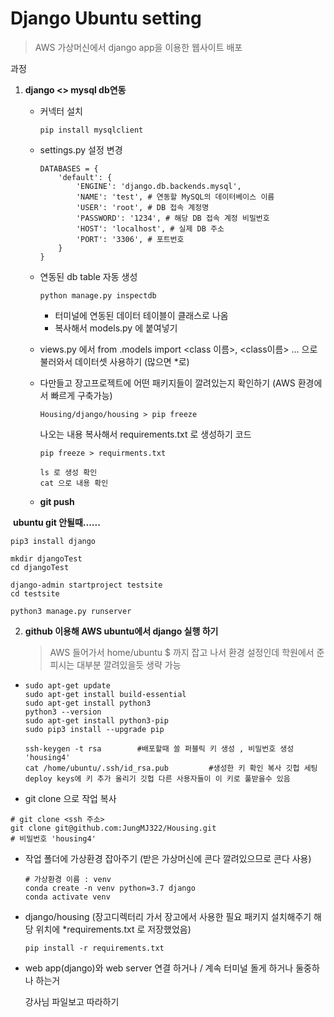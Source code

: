 

# Django Ubuntu setting



> AWS 가상머신에서 django app을 이용한 웹사이트 배포



과정 

1. **django <> mysql db연동**

   - 커넥터 설치 

     ```
     pip install mysqlclient
     ```

   - settings.py 설정 변경

     ```
     DATABASES = {
         'default': {
             'ENGINE': 'django.db.backends.mysql',
             'NAME': 'test', # 연동할 MySQL의 데이터베이스 이름
             'USER': 'root', # DB 접속 계정명
             'PASSWORD': '1234', # 해당 DB 접속 계정 비밀번호
             'HOST': 'localhost', # 실제 DB 주소
             'PORT': '3306', # 포트번호
         }
     }
     ```

   - 연동된 db table 자동 생성

     ```
     python manage.py inspectdb
     ```

     - 터미널에 연동된 데이터 테이블이 클래스로 나옴
     - 복사해서 models.py 에 붙여넣기

   - views.py 에서 from .models import <class 이름>, <class이름> ... 으로 불러와서 데이터셋 사용하기 (많으면 *로)

   - 다만들고 장고프로젝트에 어떤 패키지들이 깔려있는지 확인하기 (AWS 환경에서 빠르게 구축가능) 

     ```
     Housing/django/housing > pip freeze
     ```

     나오는 내용 복사해서 requirements.txt 로 생성하기 코드

     ```
     pip freeze > requirments.txt
     
     ls 로 생성 확인
     cat 으로 내용 확인
     ```

   - **git push**



​		**ubuntu git 안될때......**

```
pip3 install django

mkdir djangoTest
cd djangoTest

django-admin startproject testsite
cd testsite

python3 manage.py runserver

```



2. **github 이용해 AWS ubuntu에서 django 실행 하기**

   > AWS 들어가서 home/ubuntu $ 까지 잡고 나서 환경 설정인데 학원에서 준 피시는 대부분 깔려있을듯 생략 가능

 - ```
   sudo apt-get update
   sudo apt-get install build-essential
   sudo apt-get install python3
   python3 --version
   sudo apt-get install python3-pip
   sudo pip3 install --upgrade pip
   
   ssh-keygen -t rsa 		#배포할때 쓸 퍼블릭 키 생성 , 비밀번호 생성 'housing4'
   cat /home/ubuntu/.ssh/id_rsa.pub			#생성한 키 확인 복사 깃헙 세팅 deploy keys에 키 추가 올리기 깃헙 다른 사용자들이 이 키로 풀받을수 있음
   ```



- git clone 으로 작업 복사

```
# git clone <ssh 주소>
git clone git@github.com:JungMJ322/Housing.git 
# 비밀번호 'housing4'
```

- 작업 폴더에 가상환경 잡아주기 (받은 가상머신에 콘다 깔려있으므로 콘다 사용)

  ```
  # 가상환경 이름 : venv
  conda create -n venv python=3.7 django
  conda activate venv
  ```

  

- django/housing (장고디렉터리 가서 장고에서 사용한 필요 패키지 설치해주기 해당 위치에 *requirements.txt 로 저장했었음)

  ```
  pip install -r requirements.txt
  ```

- web app(django)와 web server 연결 하거나 / 계속 터미널 돌게 하거나 둘중하나 하는거

  강사님 파일보고 따라하기